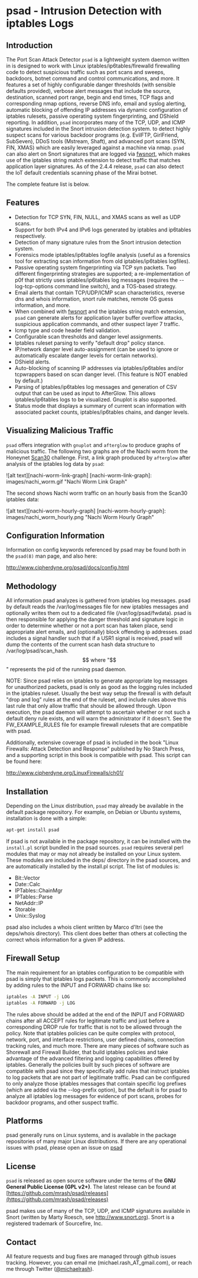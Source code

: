 # psad - Intrusion Detection with iptables Logs

## Introduction
The Port Scan Attack Detector `psad` is a lightweight system daemon written in
is designed to work with Linux iptables/ip6tables/firewalld firewalling code to
detect suspicious traffic such as port scans and sweeps, backdoors, botnet
command and control communications, and more. It features a set of highly
configurable danger thresholds (with sensible defaults provided), verbose alert
messages that include the source, destination, scanned port range, begin and
end times, TCP flags and corresponding nmap options, reverse DNS info, email
and syslog alerting, automatic blocking of offending IP addresses via dynamic
configuration of iptables rulesets, passive operating system fingerprinting,
and DShield reporting. In addition, `psad` incorporates many of the TCP, UDP,
and ICMP signatures included in the Snort intrusion detection system.
to detect highly suspect scans for various backdoor programs (e.g. EvilFTP,
GirlFriend, SubSeven), DDoS tools (Mstream, Shaft), and advanced port scans
(SYN, FIN, XMAS) which are easily leveraged against a machine via nmap. `psad`
can also alert on Snort signatures that are logged via
[fwsnort](https://github.com/mrash/fwsnort), which makes use of the iptables
string match extension to detect traffic that matches application layer
signatures. As of the 2.4.4 release, `psad` can also detect the IoT default
credentials scanning phase of the Mirai botnet.

The complete feature list is below.

## Features
 * Detection for TCP SYN, FIN, NULL, and XMAS scans as well as UDP scans.
 * Support for both IPv4 and IPv6 logs generated by iptables and ip6tables respectively.
 * Detection of many signature rules from the Snort intrusion detection system.
 * Forensics mode iptables/ip6tables logfile analysis (useful as a forensics tool for extracting scan information from old iptables/ip6tables logfiles).
 * Passive operating system fingerprinting via TCP syn packets. Two different fingerprinting strategies are supported; a re-implementation of p0f that strictly uses iptables/ip6tables log messages (requires the --log-tcp-options command line switch), and a TOS-based strategy.
 * Email alerts that contain TCP/UDP/ICMP scan characteristics, reverse dns and whois information, snort rule matches, remote OS guess information, and more.
 * When combined with [fwsnort](https://github.com/mrash/fwsnort) and the iptables string match extension, `psad` can generate alerts for application layer buffer overflow attacks, suspicious application commands, and other suspect layer  7 traffic.
 * Icmp type and code header field validation.
 * Configurable scan thresholds and danger level assignments.
 * Iptables ruleset parsing to verify "default drop" policy stance.
 * IP/network danger level auto-assignment (can be used to ignore or automatically escalate danger levels for certain networks).
 * DShield alerts.
 * Auto-blocking of scanning IP addresses via iptables/ip6tables and/or tcpwrappers based on scan danger level. (This feature is NOT enabled by default.)
 * Parsing of iptables/ip6tables log messages and generation of CSV output that can be used as input to AfterGlow. This allows iptables/ip6tables logs to be visualized. Gnuplot is also supported.
 * Status mode that displays a summary of current scan information with associated packet counts, iptables/ip6tables chains, and danger levels.

## Visualizing Malicious Traffic
`psad` offers integration with `gnuplot` and `afterglow` to produce graphs of
malicious traffic. The following two graphs are of the Nachi worm from the
Honeynet [Scan30](http://old.honeynet.org/scans/scan30/) challenge. First, a
link graph produced by `afterglow` after analysis of the iptables log data by
`psad`:

![alt text][nachi-worm-link-graph]
[nachi-worm-link-graph]: images/nachi_worm.gif "Nachi Worm Link Graph"

The second shows Nachi worm traffic on an hourly basis from the Scan30 iptables
data:

![alt text][nachi-worm-hourly-graph]
[nachi-worm-hourly-graph]: images/nachi_worm_hourly.png "Nachi Worm Hourly Graph"

## Configuration Information
Information on config keywords referenced by psad may be found both in the
`psad(8)` man page, and also here:

http://www.cipherdyne.org/psad/docs/config.html

## Methodology
All information psad analyzes is gathered from iptables log messages.
psad by default reads the /var/log/messages file for new iptables messages and
optionally writes them out to a dedicated file (/var/log/psad/fwdata).
psad is then responsible for applying the danger threshold and signature logic
in order to determine whether or not a port scan has taken place, send
appropriate alert emails, and (optionally) block offending ip addresses.  psad
includes a signal handler such that if a USR1 signal is received, psad will
dump the contents of the current scan hash data structure to
/var/log/psad/scan_hash.$$ where "$$" represents the pid of the running psad
daemon.

NOTE: Since psad relies on iptables to generate appropriate log messages
for unauthorized packets, psad is only as good as the logging rules included
in the iptables ruleset.  Usually the best way setup the firewall is with
default "drop and log" rules at the end of the ruleset, and include rules
above this last rule that only allow traffic that should be allowed through.
Upon execution, the psad daemon will attempt to ascertain whether or not such
a default deny rule exists, and will warn the administrator if it doesn't.
See the FW_EXAMPLE_RULES file for example firewall rulesets that are
compatible with psad.

Additionally, extensive coverage of psad is included in the book "Linux
Firewalls: Attack Detection and Response" published by No Starch Press, and a
supporting script in this book is compatible with psad.  This script can be
found here:

http://www.cipherdyne.org/LinuxFirewalls/ch01/

## Installation
Depending on the Linux distribution, `psad` may already be available in the
default package repository. For example, on Debian or Ubuntu systems, installation
is done with a simple:

```bash
apt-get install psad
```

If psad is not available in the package repository, it can be installed with the
`install.pl` script bundled in the psad sources. `psad` requires several perl modules
that may or may not already be installed on your Linux system. These modules are
included in the deps/ directory in the psad sources, and are automatically installed
by the install.pl script. The list of modules is:

 * Bit::Vector
 * Date::Calc
 * IPTables::ChainMgr
 * IPTables::Parse
 * NetAddr::IP
 * Storable
 * Unix::Syslog

psad also includes a whois client written by Marco d'Itri (see the deps/whois
directory).  This client does better than others at collecting the correct
whois information for a given IP address.

## Firewall Setup
The main requirement for an iptables configuration to be compatible with psad
is simply that iptables logs packets. This is commonly accomplished by adding
rules to the INPUT and FORWARD chains like so:

```bash
iptables -A INPUT -j LOG
iptables -A FORWARD -j LOG
```

The rules above should be added at the end of the INPUT and FORWARD chains
after all ACCEPT rules for legitimate traffic and just before a corresponding
DROP rule for traffic that is not to be allowed through the policy. Note that
iptables policies can be quite complex with protocol, network, port, and
interface restrictions, user defined chains, connection tracking rules, and
much more. There are many pieces of software such as Shorewall and Firewall
Builder, that build iptables policies and take advantage of the advanced
filtering and logging capabilities offered by iptables. Generally the policies
built by such pieces of software are compatible with psad since they
specifically add rules that instruct iptables to log packets that are not part
of legitimate traffic. Psad can be configured to only analyze those iptables
messages that contain specific log prefixes (which are added via the
--log-prefix option), but the default is for psad to analyze all iptables log
messages for evidence of port scans, probes for backdoor programs, and other
suspect traffic.

## Platforms
psad generally runs on Linux systems, and is available in the package
repositories of many major Linux distributions. If there are any operational
issues with psad, please open an issue on [psad](https://github.com/mrash/psad)

## License
`psad` is released as open source software under the terms of
the **GNU General Public License (GPL v2+)**. The latest release can be found
at [https://github.com/mrash/psad/releases](https://github.com/mrash/psad/releases)

psad makes use of many of the TCP, UDP, and ICMP signatures available in
Snort (written by Marty Roesch, see http://www.snort.org).  Snort is a
registered trademark of Sourcefire, Inc.

## Contact
All feature requests and bug fixes are managed through github issues tracking.
However, you can email me (michael.rash_AT_gmail.com), or reach me through
Twitter ([@michaelrash](https://twitter.com/michaelrash)).

